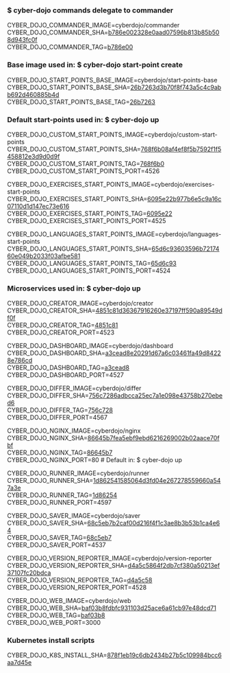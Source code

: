 ### $ cyber-dojo commands delegate to commander

CYBER_DOJO_COMMANDER_IMAGE=cyberdojo/commander  
CYBER_DOJO_COMMANDER_SHA=[b786e002328e0aad07596b813b85b508d943fc0f](https://github.com/cyber-dojo/commander/commit/b786e002328e0aad07596b813b85b508d943fc0f)  
CYBER_DOJO_COMMANDER_TAG=[b786e00](https://hub.docker.com/layers/cyberdojo/commander/b786e00/images/sha256-bf427e56736eb87c1a444227754a80a2fb166eb9906e0d180f9c6d20c072206d)  

### Base image used in: $ cyber-dojo start-point create

CYBER_DOJO_START_POINTS_BASE_IMAGE=cyberdojo/start-points-base  
CYBER_DOJO_START_POINTS_BASE_SHA=[26b7263d3b70f8f743a5c4c9abb692d460885b4d](https://github.com/cyber-dojo/start-points-base/commit/26b7263d3b70f8f743a5c4c9abb692d460885b4d)  
CYBER_DOJO_START_POINTS_BASE_TAG=[26b7263](https://hub.docker.com/layers/cyberdojo/start-points-base/26b7263/images/sha256-09d7c07656c30c881641118999ab4a36cddb49f05a20be2e4e292d582339716f)  

### Default start-points used in: $ cyber-dojo up

CYBER_DOJO_CUSTOM_START_POINTS_IMAGE=cyberdojo/custom-start-points  
CYBER_DOJO_CUSTOM_START_POINTS_SHA=[768f6b08af4ef8f5b7592f1f5458812e3d9d0d9f](https://github.com/cyber-dojo/custom-start-points/commit/768f6b08af4ef8f5b7592f1f5458812e3d9d0d9f)  
CYBER_DOJO_CUSTOM_START_POINTS_TAG=[768f6b0](https://hub.docker.com/layers/cyberdojo/custom-start-points/768f6b0/images/sha256-868a1f29a63d3690f110f7e0a23922883e656f879b3d416cf915e007f43e3128)  
CYBER_DOJO_CUSTOM_START_POINTS_PORT=4526

CYBER_DOJO_EXERCISES_START_POINTS_IMAGE=cyberdojo/exercises-start-points  
CYBER_DOJO_EXERCISES_START_POINTS_SHA=[6095e22b977b6e5c9a16c07110d1d147ec73e616](https://github.com/cyber-dojo/exercises-start-points/commit/6095e22b977b6e5c9a16c07110d1d147ec73e616)  
CYBER_DOJO_EXERCISES_START_POINTS_TAG=[6095e22](https://hub.docker.com/layers/cyberdojo/exercises-start-points/6095e22/images/sha256-4968c9485f4591f1711acdf36464063355cf60d47f220f34e0e978a394506338)  
CYBER_DOJO_EXERCISES_START_POINTS_PORT=4525

CYBER_DOJO_LANGUAGES_START_POINTS_IMAGE=cyberdojo/languages-start-points  
CYBER_DOJO_LANGUAGES_START_POINTS_SHA=[65d6c93603596b7217460e049b2033f03afbe581](https://github.com/cyber-dojo/languages-start-points/commit/65d6c93603596b7217460e049b2033f03afbe581)  
CYBER_DOJO_LANGUAGES_START_POINTS_TAG=[65d6c93](https://hub.docker.com/layers/cyberdojo/languages-start-points/65d6c93/images/sha256-00c8a16d28145ba7daf03c039624dbee9c8c9d971d2f219aed00a5a42e5d5558)  
CYBER_DOJO_LANGUAGES_START_POINTS_PORT=4524

### Microservices used in: $ cyber-dojo up

CYBER_DOJO_CREATOR_IMAGE=cyberdojo/creator  
CYBER_DOJO_CREATOR_SHA=[4851c81d36367916260e37197ff590a89549df0f](https://github.com/cyber-dojo/creator/commit/4851c81d36367916260e37197ff590a89549df0f)  
CYBER_DOJO_CREATOR_TAG=[4851c81](https://hub.docker.com/layers/cyberdojo/creator/4851c81/images/sha256-469a13ea543ed274496b28054fdf6e53f74f04d00ac634d0ac142ef5dd3eb376)  
CYBER_DOJO_CREATOR_PORT=4523

CYBER_DOJO_DASHBOARD_IMAGE=cyberdojo/dashboard  
CYBER_DOJO_DASHBOARD_SHA=[a3cead8e20291d67a6c03461fa49d84228e786cd](https://github.com/cyber-dojo/dashboard/commit/a3cead8e20291d67a6c03461fa49d84228e786cd)  
CYBER_DOJO_DASHBOARD_TAG=[a3cead8](https://hub.docker.com/layers/cyberdojo/dashboard/a3cead8/images/sha256-36a0fa1c7c478200a7416d045b3c26423b2b876dee6de200990bfb2c5e50134c)  
CYBER_DOJO_DASHBOARD_PORT=4527

CYBER_DOJO_DIFFER_IMAGE=cyberdojo/differ  
CYBER_DOJO_DIFFER_SHA=[756c7286adbcca25ec7a1e098e43758b270ebed6](https://github.com/cyber-dojo/differ/commit/756c7286adbcca25ec7a1e098e43758b270ebed6)  
CYBER_DOJO_DIFFER_TAG=[756c728](https://hub.docker.com/layers/cyberdojo/differ/756c728/images/sha256-1f824f1d0e9a6a8bd26f8203493a8dec20931cb205bb22e6c7059afb239d3676)  
CYBER_DOJO_DIFFER_PORT=4567

CYBER_DOJO_NGINX_IMAGE=cyberdojo/nginx  
CYBER_DOJO_NGINX_SHA=[86645b7fea5ebf9ebd6216269002b02aace70fbf](https://github.com/cyber-dojo/nginx/commit/86645b7fea5ebf9ebd6216269002b02aace70fbf)  
CYBER_DOJO_NGINX_TAG=[86645b7](https://hub.docker.com/layers/cyberdojo/nginx/86645b7/images/sha256-23ae06aa701ed29cdc041a55a4e18a25bce542d2d330bce3caefd27a0c83cc13)  
CYBER_DOJO_NGINX_PORT=80 # Default in: $ cyber-dojo up

CYBER_DOJO_RUNNER_IMAGE=cyberdojo/runner  
CYBER_DOJO_RUNNER_SHA=[1d862541585064d3fd04e267278559660a547a3e](https://github.com/cyber-dojo/runner/commit/1d862541585064d3fd04e267278559660a547a3e)  
CYBER_DOJO_RUNNER_TAG=[1d86254](https://hub.docker.com/layers/cyberdojo/runner/1d86254/images/sha256-c920b82983156d27fb7325531d329aad9e36780f82f2331caaf5e9dcbf52194e)  
CYBER_DOJO_RUNNER_PORT=4597

CYBER_DOJO_SAVER_IMAGE=cyberdojo/saver  
CYBER_DOJO_SAVER_SHA=[68c5eb7b2caf00d216f4f1c3ae8b3b53b1ca4e64](https://github.com/cyber-dojo/saver/commit/68c5eb7b2caf00d216f4f1c3ae8b3b53b1ca4e64)  
CYBER_DOJO_SAVER_TAG=[68c5eb7](https://hub.docker.com/layers/cyberdojo/saver/68c5eb7/images/sha256-8ba413cc804ecac73779925f0d97a021e7c13a0cbd8dd24eaaf27e833c3619e2)  
CYBER_DOJO_SAVER_PORT=4537

CYBER_DOJO_VERSION_REPORTER_IMAGE=cyberdojo/version-reporter  
CYBER_DOJO_VERSION_REPORTER_SHA=[d4a5c5864f2db7cf380a50213ef37107fc20bdca](https://github.com/cyber-dojo/version-reporter/commit/d4a5c5864f2db7cf380a50213ef37107fc20bdca)  
CYBER_DOJO_VERSION_REPORTER_TAG=[d4a5c58](https://hub.docker.com/layers/cyberdojo/version-reporter/d4a5c58/images/sha256-3bc6f30e2eb685406818e0dab28dae31bf160792bad7c4f28af4d508247d3970)  
CYBER_DOJO_VERSION_REPORTER_PORT=4528

CYBER_DOJO_WEB_IMAGE=cyberdojo/web  
CYBER_DOJO_WEB_SHA=[baf03b8fdbfc931103d25ace6a61cb97e48dcd71](https://github.com/cyber-dojo/web/commit/baf03b8fdbfc931103d25ace6a61cb97e48dcd71)  
CYBER_DOJO_WEB_TAG=[baf03b8](https://hub.docker.com/layers/cyberdojo/web/baf03b8/images/sha256-566cce8f76a722503797418266b868c8fa2d840db5a9dff8b977b861f9e4a5a3)  
CYBER_DOJO_WEB_PORT=3000

### Kubernetes install scripts
CYBER_DOJO_K8S_INSTALL_SHA=[878f1eb19c6db2434b27b5c109984bcc6aa7d45e](https://github.com/cyber-dojo/k8s-install/commit/878f1eb19c6db2434b27b5c109984bcc6aa7d45e)  
